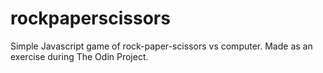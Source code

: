 # rockpaperscissors

Simple Javascript game of rock-paper-scissors vs computer.
Made as an exercise during The Odin Project.
